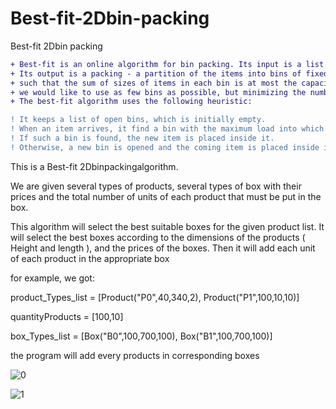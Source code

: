 # Best-fit-2Dbin-packing
Best-fit 2Dbin packing



```diff
+ Best-fit is an online algorithm for bin packing. Its input is a list of items of different sizes. 
+ Its output is a packing - a partition of the items into bins of fixed capacity, 
+ such that the sum of sizes of items in each bin is at most the capacity. Ideally, 
+ we would like to use as few bins as possible, but minimizing the number of bins is an NP-hard problem. 
+ The best-fit algorithm uses the following heuristic:

! It keeps a list of open bins, which is initially empty.
! When an item arrives, it find a bin with the maximum load into which the item can fit, if any.
! If such a bin is found, the new item is placed inside it.
! Otherwise, a new bin is opened and the coming item is placed inside it.
```

This is a Best-fit 2Dbinpackingalgorithm.

We are given several types of products, several types of box with their prices and the total number of units of each product that must be put in the box.

This algorithm will select the best suitable boxes for the given product list. It will select the best boxes according to the dimensions of the products ( Height and length ), and the prices of the boxes.
Then it will add each unit of each product in the appropriate box

for example, we got:

product_Types_list = [Product("P0",40,340,2), Product("P1",100,10,10)]

quantityProducts = [100,10]

box_Types_list = [Box("B0",100,700,100), Box("B1",100,700,100)]


the program will add every products in corresponding boxes

![0](https://user-images.githubusercontent.com/63113307/155463805-c6bda98b-5b38-4fe2-b127-c5c586c90e07.jpg)


![1](https://user-images.githubusercontent.com/63113307/155463817-5ce051fa-c510-413f-93cb-f54e23698334.jpg)


